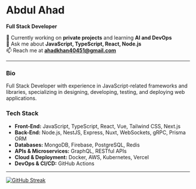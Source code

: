 # Abdul Ahad

**Full Stack Developer**

🔭 Currently working on **private projects** and learning **AI and DevOps**  
💬 Ask me about **JavaScript, TypeScript, React, Node.js**  
📫 Reach me at **ahadkhan40451@gmail.com**

---

### Bio
Full Stack Developer with experience in JavaScript-related frameworks and libraries, specializing in designing, developing, testing, and deploying web applications.

### Tech Stack
- **Front-End:** JavaScript, TypeScript, React, Vue, Tailwind CSS, Next.js
- **Back-End:** Node.js, NestJS, Express, Nuxt, WebSockets, gRPC, Prisma ORM
- **Databases:** MongoDB, Firebase, PostgreSQL, Redis
- **APIs & Microservices:** GraphQL, RESTful APIs
- **Cloud & Deployment:** Docker, AWS, Kubernetes, Vercel
- **DevOps & CI/CD:** GitHub Actions

---

[![GitHub Streak](https://github-readme-streak-stats.herokuapp.com/?user=ahadd40451)](https://github.com/ahadd40451)
